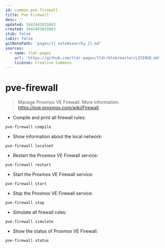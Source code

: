 ```yaml
---
id: common.pve-firewall
title: Pve Firewall
desc: ''
updated: 1642441815063
created: 1642441815063
stub: false
isDir: false
gitNotePath: 'pages/{{ noteHiearchy }}.md'
sources:
  - name: tldr-pages
    url: 'https://github.com/tldr-pages/tldr/blob/master/LICENSE.md'
    license: Creative Commons
---
```

# pve-firewall

> Manage Proxmox VE Firewall.
> More information: <https://pve.proxmox.com/wiki/Firewall>.

- Compile and print all firewall rules:

`pve-firewall compile`

- Show information about the local network:

`pve-firewall localnet`

- Restart the Proxmox VE Firewall service:

`pve-firewall restart`

- Start the Proxmox VE Firewall service:

`pve-firewall start`

- Stop the Proxmox VE Firewall service:

`pve-firewall stop`

- Simulate all firewall rules:

`pve-firewall simulate`

- Show the status of Proxmox VE Firewall:

`pve-firewall status`

